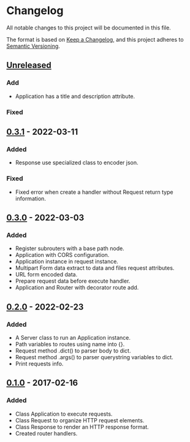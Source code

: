 # Changelog
All notable changes to this project will be documented in this file.

The format is based on [Keep a Changelog](https://keepachangelog.com/en/1.0.0/),
and this project adheres to [Semantic Versioning](https://semver.org/spec/v2.0.0.html).


## [Unreleased]
### Add
- Application has a title and description attribute.
### Fixed


## [0.3.1] - 2022-03-11
### Added
- Response use specialized class to encoder json.

### Fixed
- Fixed error when create a handler without Request return type information.


## [0.3.0] - 2022-03-03
### Added
- Register subrouters with a base path node.
- Application with CORS configuration.
- Application instance in request instance.
- Multipart Form data extract to data and files request attributes.
- URL form encoded data.
- Prepare request data before execute handler.
- Application and Router with decorator route add.

## [0.2.0] - 2022-02-23
### Added
- A Server class to run an Application instance.
- Path variables to routes using name into {}.
- Request method .dict() to parser body to dict.
- Request method .args() to parser querystring variables to dict.
- Print requests info.


## [0.1.0] - 2017-02-16
### Added
- Class Application to execute requests.
- Class Request to organize HTTP request elements.
- Class Response to render an HTTP response format.
- Created router handlers.



[Unreleased]: https://github.com/manasseslima/restfy/compare/v0.3.1...HEAD
[0.3.1]: https://github.com/manasseslima/restfy/compare/v0.3.1...v0.3.0
[0.3.0]: https://github.com/manasseslima/restfy/compare/v0.3.0...v0.2.0
[0.2.0]: https://github.com/manasseslima/restfy/compare/v0.2.0...v0.1.0
[0.1.0]: https://github.com/manasseslima/restfy/releases/tag/v0.0.1
